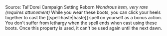 Source: Tal'Dorei Campaign Setting Reborn
*Wondrous item, very rare (requires attunement)*
While you wear these boots, you can click your heels together to cast the [[spell:haste|haste]] spell on yourself as a bonus action. You don't suffer from lethargy when the spell ends when cast using these boots. Once this property is used, it can't be used again until the next dawn.